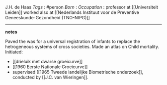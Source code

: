 J.H. de Haas
*Tags* : #person 
*Born* :
*Occupation* : professor at [[Universiteit Leiden]] worked also at [[Nederlands Instituut voor de Preventive Geneeskunde-Gezondheid (TNO-NIPG)]]

---
**notes**

Paved the was for a universal registration of infants to replace the hetrogeneous systems of cross societies. Made an atlas on Child mortality.
Initiated:
- [[drieluik met dwarse groeicurve]]
- [[1960 Eerste Nationale Groeicurve]]
- supervised [[1965 Tweede landelijke Biometrische onderzoek]], conducted by [[J.C. van Wieringen]].